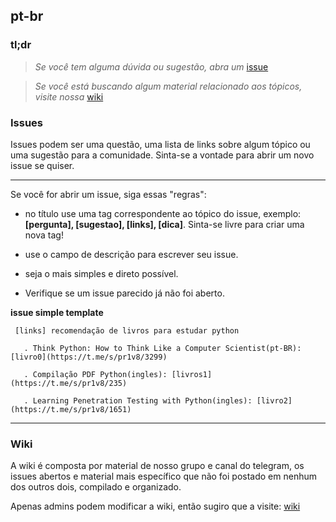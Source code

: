 ## pt-br


### tl;dr

  > *Se você tem alguma dúvida ou sugestão, abra um* [issue](https://github.com/0xpr1v8/pr1v8society/issues)
 
  > *Se você está buscando algum material relacionado aos tópicos, visite nossa* [wiki](https://github.com/0xpr1v8/pr1v8society/wiki)


### Issues

  Issues podem ser uma questão, uma lista de links sobre algum tópico ou uma sugestão para a comunidade. Sinta-se a vontade para abrir um novo issue se quiser.

---



  Se você for abrir um issue, siga essas "regras":

  * no título use uma tag correspondente ao tópico do issue, exemplo: **[pergunta], [sugestao], [links], [dica]**. Sinta-se livre para criar uma nova tag!

  * use o campo de descrição para escrever seu issue.
  
  * seja o mais simples e direto possível.
  
  * Verifique se um issue parecido já não foi aberto.

  **issue simple template**
 
     [links] recomendação de livros para estudar python
   
       . Think Python: How to Think Like a Computer Scientist(pt-BR): [livro0](https://t.me/s/pr1v8/3299)

       . Compilação PDF Python(ingles): [livros1](https://t.me/s/pr1v8/235)

       . Learning Penetration Testing with Python(ingles): [livro2](https://t.me/s/pr1v8/1651)


 ----
 
 ### Wiki
 
   A wiki é composta por material de nosso grupo e canal do telegram, os issues abertos e material mais específico que não foi postado em nenhum dos outros dois, compilado e organizado.

   Apenas admins podem modificar a wiki, então sugiro que a visite: [wiki](https://github.com/0xpr1v8/pr1v8society/wiki)
